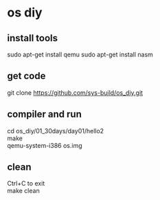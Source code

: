 # os diy  

## install tools  
sudo apt-get install qemu
sudo apt-get install nasm

## get code  
git clone https://github.com/sys-build/os_diy.git

## compiler and run  
cd os_diy/01_30days/day01/hello2  
make  
qemu-system-i386 os.img  

## clean  
Ctrl+C to exit  
make clean  
